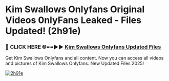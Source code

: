 # Kim Swallows Onlyfans Original Videos 0nlyFans Leaked - Files Updated! (2h91e)

<h3>🔴 CLICK HERE 🌐==►► <a href="https://tinyurl.com/2wckxsce" rel="nofollow">Kim Swallows Onlyfans Updated Files</a></h3>

Get Kim Swallows Onlyfans and all content. Now you can access all videos and pictures of Kim Swallows Onlyfans. New Updated Files 2025!

[![2h91e](https://i.imgur.com/AFduVYN.gif)](https://tinyurl.com/2wckxsce)
